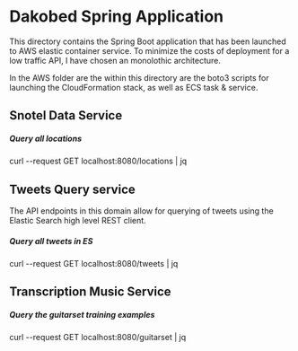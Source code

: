 # Dakobed Spring Application

This directory contains the Spring Boot application that has been launched to AWS elastic container service.  To minimize 
the costs of deployment for a low traffic API, I have chosen an monolothic architecture.  

In the AWS folder are the within this directory are the boto3 scripts for launching the CloudFormation stack, as well
as ECS task & service.  


  
## Snotel Data Service

##### Query all locations
curl --request GET localhost:8080/locations | jq


## Tweets Query service
The API endpoints in this domain allow for querying of tweets using the Elastic Search high level REST client. 

##### Query all tweets in ES
curl --request GET localhost:8080/tweets | jq

## Transcription Music Service

##### Query the guitarset training examples 
curl --request GET localhost:8080/guitarset | jq


